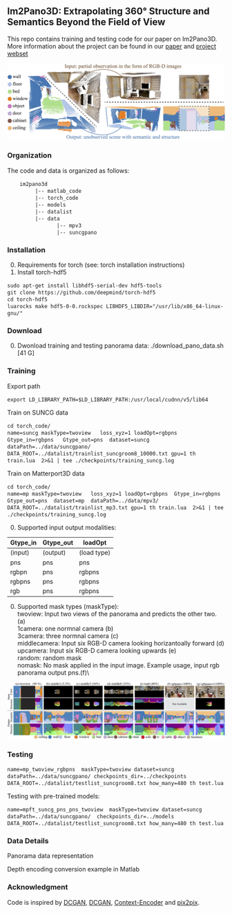 
## Im2Pano3D: Extrapolating 360° Structure and Semantics Beyond the Field of View

This repo contains training and testing code for our paper on Im2Pano3D.
More information about the project can be found in our [paper](https://arxiv.org/pdf/1712.04569.pdf) and [project webset](http://im2pano3d.cs.princeton.edu/)

![teaser](image/teaser.jpg)

### Organization
The code and data is organized as follows:
``` shell
    im2pano3d
         |-- matlab_code
         |-- torch_code
         |-- models
         |-- datalist
         |-- data
                |-- mpv3  
                |-- suncgpano  
```
### Installation
0. Requirements for torch (see: torch installation instructions)
0. Install torch-hdf5

```
sudo apt-get install libhdf5-serial-dev hdf5-tools
git clone https://github.com/deepmind/torch-hdf5
cd torch-hdf5
luarocks make hdf5-0-0.rockspec LIBHDF5_LIBDIR="/usr/lib/x86_64-linux-gnu/"
```


### Download
0. Dwonload training and testing panorama data: ./download_pano_data.sh [41 G]


### Training  

Export path

```
export LD_LIBRARY_PATH=$LD_LIBRARY_PATH:/usr/local/cudnn/v5/lib64
```

Train on SUNCG data

```
cd torch_code/
name=suncg maskType=twoview   loss_xyz=1 loadOpt=rgbpns  Gtype_in=rgbpns   Gtype_out=pns  dataset=suncg  dataPath=../data/suncgpano/ DATA_ROOT=../datalist/trainlist_suncgroom8_10000.txt gpu=1 th train.lua  2>&1 | tee ./checkpoints/training_suncg.log
```

Train on Matterport3D data

```
cd torch_code/
name=mp maskType=twoview   loss_xyz=1 loadOpt=rgbpns  Gtype_in=rgbpns   Gtype_out=pns  dataset=mp  dataPath=../data/mpv3/  DATA_ROOT=../datalist/trainlist_mp3.txt gpu=1 th train.lua  2>&1 | tee ./checkpoints/training_suncg.log
```

0. Supported input output modalities:

|Gtype_in| Gtype_out | loadOpt   |
|--- | --- | ---|
|(input)   | (output)    | (load type) |
|pns     | pns       | pns       |
|rgbpn   | pns       | rgbpns    |
|rgbpns  | pns       | rgbpns    |
|rgb     | pns       | rgbpns    |

0. Supported mask types (maskType):\
twoview: Input two views of the panorama and predicts the other two. (a)\
1camera: one normnal camera (b)\
3camera: three normnal camera (c)\
middlecamera: Input six RGB-D camera looking horizantoally forward (d)\
upcamera: Input six RGB-D camera looking upwards (e) \
random: random mask \
nomask: No mask applied in the input image. Example usage, input rgb panorama output pns.(f)\

![camera_config_image](image/camera_config_image.jpg)

### Testing 

```
name=mp_twoview_rgbpns  maskType=twoview dataset=suncg dataPath=../data/suncgpano/ checkpoints_dir=../checkpoints  DATA_ROOT=../datalist/testlist_suncgroom8.txt how_many=480 th test.lua
```

Testing with pre-trained models:

```
name=mpft_suncg_pns_pns_twoview  maskType=twoview dataset=suncg dataPath=../data/suncgpano/  checkpoints_dir=../models DATA_ROOT=../datalist/testlist_suncgroom8.txt how_many=480 th test.lua
```

### Data Details 

Panorama data representation


Depth encoding conversion example in Matlab


### Acknowledgment
Code is inspired by [DCGAN](https://github.com/soumith/dcgan.torch), [DCGAN](https://github.com/soumith/dcgan.torch),  [Context-Encoder](https://github.com/pathak22/context-encoder) and [pix2pix](https://github.com/phillipi/pix2pix).





